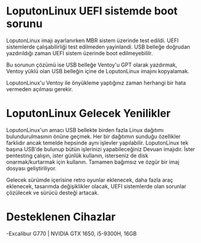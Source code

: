 # LoputonLinux UEFI sistemde boot sorunu
LoputonLinux imajı ayarlanırken MBR sistem üzerinde test edildi. UEFI sistemlerde çalışabilirliği test edilmeden yayinlandi. USB belleğe doğrudan yazdırıldığı zaman UEFI sistem üzerinde boot edilmeyebililr.

Bu sorunun çözümü ise USB belleğe Ventoy'u GPT olarak yazdırmak, Ventoy yüklü olan USB belleğin içine de LoputonLinux imajını kopyalamak.

LoputonLinux'u Ventoy ile önyükleme yaptığınız zaman herhangi bir hata vermeden açılması gerekir.

# LoputonLinux Gelecek Yenilikler
LoputonLinux'un amacı USB bellekte birden fazla Linux dağıtımı bulundurulmasının önüne geçmek. Her bir dağıtımın sunduğu özellikler farklıdır ancak temelde hepsinde aynı işlevler yapılabilir. LoputonLinux tek başına USB'de bulunup bütün işlerinizi yapabileceğiniz Devuan imajıdır. İster pentesting çalışın, ister günlük kullanın, isterseniz de disk onarmak/kurtarmak için kullanın. Tamamen bağımsız ve özgür bir imaj dosyası geliştiriliyor.

Gelecek sürümde içerisine retro oyunlar eklenecek, daha fazla araç eklenecek, tasarımda değişiklikler olacak, UEFI sistemlerde olan sorunlar çözülecek ve sürücü desteği artacak.

# Desteklenen Cihazlar
-Excalibur G770 | NVIDIA GTX 1650, i5-9300H, 16GB
